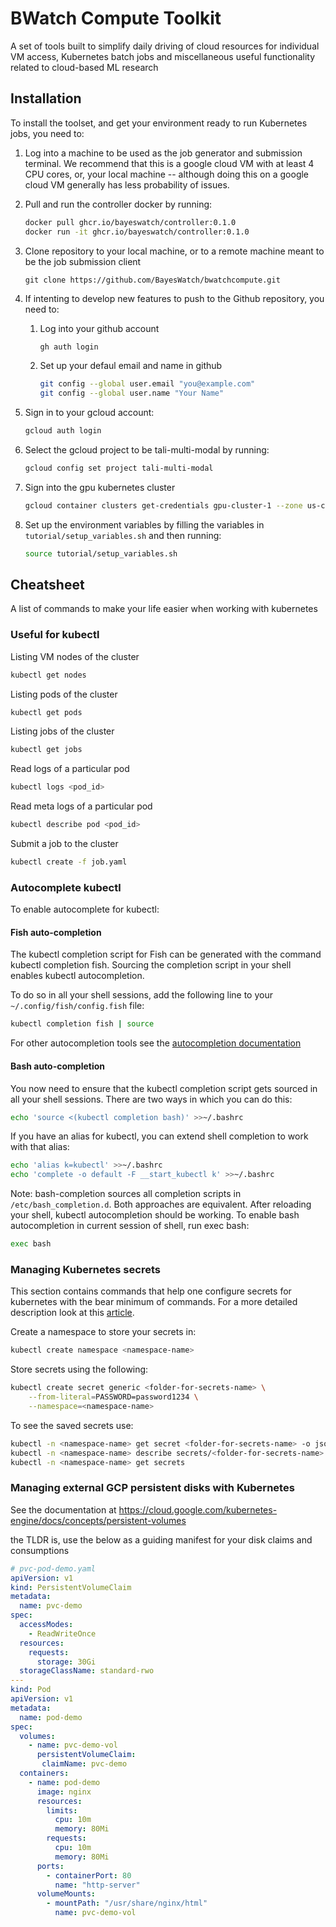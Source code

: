 # BWatch Compute Toolkit
A set of tools built to simplify daily driving of cloud resources for individual VM access, Kubernetes batch jobs and miscellaneous useful functionality related to cloud-based ML research

## Installation
To install the toolset, and get your environment ready to run Kubernetes jobs, you need to:
1. Log into a machine to be used as the job generator and submission terminal. We recommend that this is a google cloud VM with at least 4 CPU cores, or, your local machine -- although doing this on a google cloud VM generally has less probability of issues. 
2. Pull and run the controller docker by running:
   ```bash
   docker pull ghcr.io/bayeswatch/controller:0.1.0
   docker run -it ghcr.io/bayeswatch/controller:0.1.0
   ```
3. Clone repository to your local machine, or to a remote machine meant to be the job submission client

    ```
    git clone https://github.com/BayesWatch/bwatchcompute.git
    ```
4. If intenting to develop new features to push to the Github repository, you need to:
   1. Log into your github account
        ```bash
        gh auth login
        ```
    2. Set up your defaul email and name in github
        ```bash
        git config --global user.email "you@example.com"
        git config --global user.name "Your Name"
        ```
5. Sign in to your gcloud account:

    ```bash
    gcloud auth login
    ```

6. Select the gcloud project to be tali-multi-modal by running:

    ```bash
    gcloud config set project tali-multi-modal
    ```
7. Sign into the gpu kubernetes cluster
   ```bash
   gcloud container clusters get-credentials gpu-cluster-1 --zone us-central1-a --project tali-multi-modal
   ```
8. Set up the environment variables by filling the variables in `tutorial/setup_variables.sh` and then running:
   ```bash
   source tutorial/setup_variables.sh
   ```

## Cheatsheet
A list of commands to make your life easier when working with kubernetes
### Useful for kubectl 
Listing VM nodes of the cluster
```bash
kubectl get nodes
```

Listing pods of the cluster
```bash
kubectl get pods
```

Listing jobs of the cluster
```bash
kubectl get jobs
```

Read logs of a particular pod
```bash
kubectl logs <pod_id>
```

Read meta logs of a particular pod
```bash
kubectl describe pod <pod_id>
```

Submit a job to the cluster
```bash
kubectl create -f job.yaml
```

### Autocomplete kubectl

To enable autocomplete for kubectl:

#### Fish auto-completion
The kubectl completion script for Fish can be generated with the command kubectl completion fish. Sourcing the completion script in your shell enables kubectl autocompletion.

To do so in all your shell sessions, add the following line to your `~/.config/fish/config.fish` file:

```bash
kubectl completion fish | source
```

For other autocompletion tools see the [autocompletion documentation](https://kubernetes.io/docs/tasks/tools/included/)

#### Bash auto-completion
You now need to ensure that the kubectl completion script gets sourced in all your shell sessions. There are two ways in which you can do this:


```bash
echo 'source <(kubectl completion bash)' >>~/.bashrc
```

If you have an alias for kubectl, you can extend shell completion to work with that alias:

```bash
echo 'alias k=kubectl' >>~/.bashrc
echo 'complete -o default -F __start_kubectl k' >>~/.bashrc
```

Note: bash-completion sources all completion scripts in `/etc/bash_completion.d`.
Both approaches are equivalent. After reloading your shell, kubectl autocompletion should be working. To enable bash autocompletion in current session of shell, run exec bash:

```bash
exec bash
```

### Managing Kubernetes secrets

This section contains commands that help one configure secrets for kubernetes with the bear minimum of commands. For a more detailed description look at this [article](https://spacelift.io/blog/kubernetes-secrets).

Create a namespace to store your secrets in:

```bash
kubectl create namespace <namespace-name>
```

Store secrets using the following:

```bash
kubectl create secret generic <folder-for-secrets-name> \
    --from-literal=PASSWORD=password1234 \
    --namespace=<namespace-name>
```

To see the saved secrets use:

```bash
kubectl -n <namespace-name> get secret <folder-for-secrets-name> -o jsonpath='{.data.PASSWORD}' | base64 --decode
kubectl -n <namespace-name> describe secrets/<folder-for-secrets-name>
kubectl -n <namespace-name> get secrets
```

### Managing external GCP persistent disks with Kubernetes

See the documentation at https://cloud.google.com/kubernetes-engine/docs/concepts/persistent-volumes

the TLDR is, use the below as a guiding manifest for your disk claims and consumptions

```yaml
# pvc-pod-demo.yaml
apiVersion: v1
kind: PersistentVolumeClaim
metadata:
  name: pvc-demo
spec:
  accessModes:
    - ReadWriteOnce
  resources:
    requests:
      storage: 30Gi
  storageClassName: standard-rwo
---
kind: Pod
apiVersion: v1
metadata:
  name: pod-demo
spec:
  volumes:
    - name: pvc-demo-vol
      persistentVolumeClaim:
       claimName: pvc-demo
  containers:
    - name: pod-demo
      image: nginx
      resources:
        limits:
          cpu: 10m
          memory: 80Mi
        requests:
          cpu: 10m
          memory: 80Mi
      ports:
        - containerPort: 80
          name: "http-server"
      volumeMounts:
        - mountPath: "/usr/share/nginx/html"
          name: pvc-demo-vol
```
